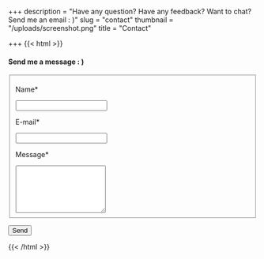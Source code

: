 +++
description = "Have any question? Have any feedback? Want to chat? Send me an email : )"
slug = "contact"
thumbnail = "/uploads/screenshot.png"
title = "Contact"

+++
{{< html >}}  
<div id="contact">

<form name="contact" action={{ "/thank-you" | absURL }} method="POST" netlify>

<h4>Send me a message : )</h4>

<fieldset>

<div class="field">

<label for="name">Name<span class="requireed">*</span></label>

<input type="text" name="name" required>

</div>

<div class="field">

<label for="email">E-mail<span class="requireed">*</span></label>

<input type="email" name="email" required>

</div>

<div class="field-group">

<div class="field">

<label for="message">Message<span class="requireed">*</span></label>

<textarea class="huge-field" type="text" name="message" required rows="6"></textarea>

</div>

</div>

</fieldset>

<button type="submit">Send</button>

</form>

</div>  
{{< /html >}}